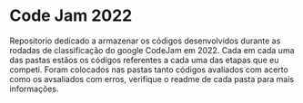 # Code Jam 2022
Repositorio dedicado a armazenar os códigos desenvolvidos durante as rodadas de classificação do google CodeJam em 2022.
Cada em cada uma das pastas estãos os códigos referentes a cada uma das etapas que eu competi.
Foram colocados nas pastas tanto códigos avaliados com acerto como os avsaliados com erros, verifique o readme de cada pasta para mais informações.

